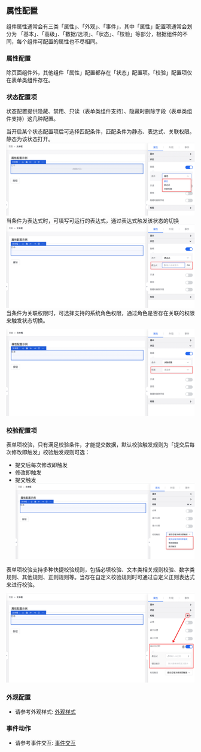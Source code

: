 ## 属性配置
组件属性通常会有三类「属性」、「外观」、「事件」，其中「属性」配置项通常会划分为 「基本」、「高级」、「数据/选项」、「状态」、「校验」等部分，根据组件的不同，每个组件可配置的属性也不尽相同。

### 属性配置

除页面组件外，其他组件「属性」配置都存在「状态」配置项。「校验」配置项仅在表单类组件存在。
### 状态配置项
状态配置提供隐藏、禁用、只读（表单类组件支持）、隐藏时删除字段（表单类组件支持）这几种配置。

当开启某个状态配置项后可选择匹配条件，匹配条件为静态、表达式、关联权限。静态为该状态打开。
![image.png](/img/页面设计/组件介绍/组件属性/f496d0d70f1a86820382daef0.png)
当条件为表达式时，可填写可运行的表达式，通过表达式触发该状态的切换
![image.png](/img/页面设计/组件介绍/组件属性/b490a6dc534e7bf2049a64e5d.png)
当条件为关联权限时，可选择支持的系统角色权限，通过角色是否存在关联的权限来触发状态切换。

![iamge.png](/img/页面设计/组件介绍/组件属性/c3dc76e7a8eceda407e20755c.png)


### 校验配置项

表单项校验，只有满足校验条件，才能提交数据，默认校验触发规则为「提交后每次修改即触发」校验触发规则可选：
- 提交后每次修改即触发
- 修改即触发
- 提交触发
![image.png](/img/页面设计/组件介绍/组件属性/808ccc445ec5f5e95caa8151c.png)

表单项校验支持多种快捷校验规则，包括必填校验、文本类相关规则校验、数字类规则、其他规则、正则规则等。当存在自定义校验规则时可通过自定义正则表达式来进行校验。

![image.png](/img/页面设计/组件介绍/组件属性/97770a16659dcf665c4acbd6e.png)
### 外观配置
* 请参考外观样式:
 [外观样式](../%E8%AE%BE%E8%AE%A1%E5%99%A8/%E9%80%9A%E7%94%A8%E6%9C%BA%E5%88%B6/%E5%A4%96%E8%A7%82%E6%A0%B7%E5%BC%8F.md)
### 事件动作
* 请参考事件交互:
[事件交互](../%E8%AE%BE%E8%AE%A1%E5%99%A8/%E9%80%9A%E7%94%A8%E6%9C%BA%E5%88%B6/%E4%BA%8B%E4%BB%B6%E4%BA%A4%E4%BA%92/%E7%AE%80%E4%BB%8B.md)